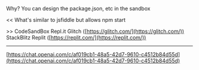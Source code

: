 
Why? You can design the package.json, etc in the sandbox

<<
What's similar to jsfiddle but allows npm start  


\>>
CodeSandBox
Repl.it
Glitch ([https://glitch.com/](https://glitch.com/))
StackBlitz
Replit ([https://replit.com/](https://replit.com/))

  ---
  

[https://chat.openai.com/c/af019cb1-48a5-42d7-9610-c4512b84d55d](https://chat.openai.com/c/af019cb1-48a5-42d7-9610-c4512b84d55d)